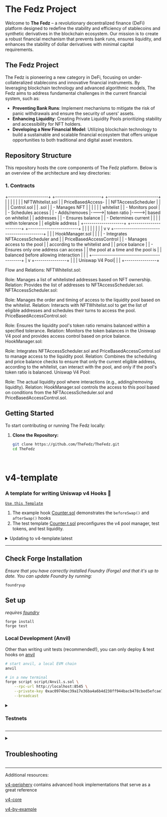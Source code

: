 # The Fedz Project

Welcome to **The Fedz** – a revolutionary decentralized finance (DeFi) platform designed to redefine the stability and efficiency of stablecoins and synthetic derivatives in the blockchain ecosystem. Our mission is to create a robust financial mechanism that prevents bank runs, ensures liquidity, and enhances the stability of dollar derivatives with minimal capital requirements.

## The Fedz Project

The Fedz is pioneering a new category in DeFi, focusing on under-collateralized stablecoins and innovative financial instruments. By leveraging blockchain technology and advanced algorithmic models, The Fedz aims to address fundamental challenges in the current financial system, such as:

- **Preventing Bank Runs**: Implement mechanisms to mitigate the risk of panic withdrawals and ensure the security of users' assets.
- **Enhancing Liquidity**: Creating Private Liquidity Pools prioritizing stability and accessibility for NFT holders.
- **Developing a New Financial Model**: Utilizing blockchain technology to build a sustainable and scalable financial ecosystem that offers unique opportunities to both traditional and digital asset investors.

## Repository Structure

This repository hosts the core components of The Fedz platform. Below is an overview of the architecture and key directories:

### 1. Contracts
+--------------------+     +-----------------------+     +-------------------------+
|                    |     |                       |     |                         |
|  NFTWhitelist.sol   |     |  PriceBasedAccess-    |     |    NFTAccessScheduler   |
|                    |     |   Control.sol         |     |      .sol               |
|  - Manages NFT      |     |                       |     |                         |
|    whitelist        |     |  - Monitors pool      |     |  - Schedules access     |
|  - Adds/removes     |---->|    token ratio        |---->|    based on whitelist   |
|    addresses        |     |  - Ensures balance    |     |  - Determines current   |
|                    |     |    within tolerance    |     |    eligible address     |
+--------------------+     +-----------------------+     +-------------------------+
                                   |                           |
                                   |                           |
                                   |                           |
                                   |                           |
                                   v                           v
                            +------------------------------------------+
                            |                                          |
                            |            HookManager.sol               |
                            |                                          |
                            |  - Integrates NFTAccessScheduler and     |
                            |    PriceBasedAccessControl               |
                            |  - Manages access to the pool            |
                            |    according to the whitelist and        |
                            |    price balance                         |
                            |  - Ensures only one address can access   |
                            |    the pool at a time and the pool is    |
                            |    balanced before allowing interaction  |
                            |                                          |
                            +------------------------------------------+
                                              |
                                              v
                                       +----------------+
                                       |                |
                                       | Uniswap V4 Pool|
                                       |                |
                                       +----------------+

Flow and Relations:
NFTWhitelist.sol:

Role: Manages a list of whitelisted addresses based on NFT ownership.
Relation: Provides the list of addresses to NFTAccessScheduler.sol.
NFTAccessScheduler.sol:

Role: Manages the order and timing of access to the liquidity pool based on the whitelist.
Relation: Interacts with NFTWhitelist.sol to get the list of eligible addresses and schedules their turns to access the pool.
PriceBasedAccessControl.sol:

Role: Ensures the liquidity pool's token ratio remains balanced within a specified tolerance.
Relation: Monitors the token balances in the Uniswap V4 pool and provides access control based on price balance.
HookManager.sol:

Role: Integrates NFTAccessScheduler.sol and PriceBasedAccessControl.sol to manage access to the liquidity pool.
Relation: Combines the scheduling and price balance checks to ensure that only the current eligible address, according to the whitelist, can interact with the pool, and only if the pool's token ratio is balanced.
Uniswap V4 Pool:

Role: The actual liquidity pool where interactions (e.g., adding/removing liquidity).
Relation: HookManager.sol controls the access to this pool based on conditions from the NFTAccessScheduler.sol and PriceBasedAccessControl.sol.


## Getting Started

To start contributing or running The Fedz locally:

1. **Clone the Repository:**

   ```bash
   git clone https://github.com/TheFedz/TheFedz.git
   cd TheFedz




# v4-template
### **A template for writing Uniswap v4 Hooks 🦄**

[`Use this Template`](https://github.com/uniswapfoundation/v4-template/generate)

1. The example hook [Counter.sol](src/Counter.sol) demonstrates the `beforeSwap()` and `afterSwap()` hooks
2. The test template [Counter.t.sol](test/Counter.t.sol) preconfigures the v4 pool manager, test tokens, and test liquidity.

<details>
<summary>Updating to v4-template:latest</summary>

This template is actively maintained -- you can update the v4 dependencies, scripts, and helpers: 
```bash
git remote add template https://github.com/uniswapfoundation/v4-template
git fetch template
git merge template/main <BRANCH> --allow-unrelated-histories
```

</details>

---

## Check Forge Installation
*Ensure that you have correctly installed Foundry (Forge) and that it's up to date. You can update Foundry by running:*

```
foundryup
```

## Set up

*requires [foundry](https://book.getfoundry.sh)*

```
forge install
forge test
```

### Local Development (Anvil)

Other than writing unit tests (recommended!), you can only deploy & test hooks on [anvil](https://book.getfoundry.sh/anvil/)

```bash
# start anvil, a local EVM chain
anvil

# in a new terminal
forge script script/Anvil.s.sol \
    --rpc-url http://localhost:8545 \
    --private-key 0xac0974bec39a17e36ba4a6b4d238ff944bacb478cbed5efcae784d7bf4f2ff80 \
    --broadcast
```

<details>
<summary><h3>Testnets</h3></summary>

NOTE: 11/21/2023, the Goerli deployment is out of sync with the latest v4. **It is recommend to use local testing instead**

~~For testing on Goerli Testnet the Uniswap Foundation team has deployed a slimmed down version of the V4 contract (due to current contract size limits) on the network.~~

~~The relevant addresses for testing on Goerli are the ones below~~

```bash
POOL_MANAGER = 0x0
POOL_MODIFY_POSITION_TEST = 0x0
SWAP_ROUTER = 0x0
```

Update the following command with your own private key:

```
forge script script/00_Counter.s.sol \
--rpc-url https://rpc.ankr.com/eth_goerli \
--private-key [your_private_key_on_goerli_here] \
--broadcast
```

### *Deploying your own Tokens For Testing*

Because V4 is still in testing mode, most networks don't have liquidity pools live on V4 testnets. We recommend launching your own test tokens and expirementing with them that. We've included in the templace a Mock UNI and Mock USDC contract for easier testing. You can deploy the contracts and when you do you'll have 1 million mock tokens to test with for each contract. See deployment commands below

```
forge create script/mocks/mUNI.sol:MockUNI \
--rpc-url [your_rpc_url_here] \
--private-key [your_private_key_on_goerli_here]
```

```
forge create script/mocks/mUSDC.sol:MockUSDC \
--rpc-url [your_rpc_url_here] \
--private-key [your_private_key_on_goerli_here]
```

</details>

---

<details>
<summary><h2>Troubleshooting</h2></summary>



### *Permission Denied*

When installing dependencies with `forge install`, Github may throw a `Permission Denied` error

Typically caused by missing Github SSH keys, and can be resolved by following the steps [here](https://docs.github.com/en/github/authenticating-to-github/connecting-to-github-with-ssh) 

Or [adding the keys to your ssh-agent](https://docs.github.com/en/authentication/connecting-to-github-with-ssh/generating-a-new-ssh-key-and-adding-it-to-the-ssh-agent#adding-your-ssh-key-to-the-ssh-agent), if you have already uploaded SSH keys

### Hook deployment failures

Hook deployment failures are caused by incorrect flags or incorrect salt mining

1. Verify the flags are in agreement:
    * `getHookCalls()` returns the correct flags
    * `flags` provided to `HookMiner.find(...)`
2. Verify salt mining is correct:
    * In **forge test**: the *deploye*r for: `new Hook{salt: salt}(...)` and `HookMiner.find(deployer, ...)` are the same. This will be `address(this)`. If using `vm.prank`, the deployer will be the pranking address
    * In **forge script**: the deployer must be the CREATE2 Proxy: `0x4e59b44847b379578588920cA78FbF26c0B4956C`
        * If anvil does not have the CREATE2 deployer, your foundry may be out of date. You can update it with `foundryup`

</details>

---

Additional resources:

[v4-periphery](https://github.com/uniswap/v4-periphery) contains advanced hook implementations that serve as a great reference

[v4-core](https://github.com/uniswap/v4-core)

[v4-by-example](https://v4-by-example.org)


